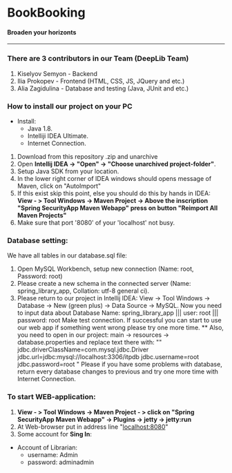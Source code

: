 

 **BookBooking** 
 ====================
#### Broaden your horizonts

------------------------------
### There are 3 contributors in our Team (DeepLib Team)
1. Kiselyov Semyon - Backend
2. Ilia Prokopev - Frontend (HTML, CSS, JS, JQuery and etc.)
3. Alia Zagidulina - Database and testing (Java, JUnit and etc.)


### **How to install our project on your PC** 

+ Install:
  - Java 1.8.
  - Intelliji IDEA Ultimate.
  - Internet Connection.
         

1. Download from this repository .zip and unarchive
2. Open **Intellij IDEA -> "Open" -> "Choose unarchived project-folder"**.
3. Setup Java SDK from your location.
4. In the lower right corner of IDEA windows should opens message of Maven, click on "AutoImport"
5. If this exist skip this point, else you should do this by hands in IDEA:
      **View - > Tool Windows -> Maven Project -> Above the inscription "Spring SecurityApp Maven Webapp" press on button "Reimport All Maven Projects"**
6. Make sure that port '8080' of your 'localhost' not busy. 

### Database setting:
We have all tables in our database.sql file:
1. Open MySQL Workbench, setup new connection (Name: root, Password: root)
2. Please create a new schema in the connected server (Name: spring_library_app, Collation: utf-8 general ci).
3. Please return to our project in Intellij IDEA: View -> Tool Windows -> Database -> New (green plus) -> Data Source -> MySQL.
Now you need to input data about Database
Name: spring_library_app ||| user: root ||| password: root
Make test connection.
If successful you can start to use our web app if something went wrong please try one more time.
**
Also, you need to open in our project: main -> resources -> database.properties and replace text there with:
""
jdbc.driverClassName=com.mysql.jdbc.Driver
jdbc.url=jdbc:mysql://localhost:3306/itpdb
jdbc.username=root
jdbc.password=root
"
Please if you have some problems with database, return every database changes to previous and try one more time with Internet Connection.



 ### To start WEB-application:
  1. **View - > Tool Windows -> Maven Project - > click on "Spring SecurityApp Maven Webapp" -> Plugins -> jetty -> jetty:run**
  2. At Web-browser put in address line "[localhost:8080](http://localhost:8080)"
  3. Some account for **Sing In**:
   * Account of Librarian:
      + username: Admin
      + password: adminadmin
 
 



